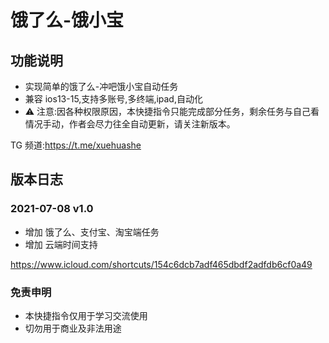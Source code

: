 # 饿了么-饿小宝

## 功能说明

- 实现简单的饿了么-冲吧饿小宝自动任务
- 兼容 ios13-15,支持多账号,多终端,ipad,自动化
- ⚠️ 注意:因各种权限原因，本快捷指令只能完成部分任务，剩余任务与自己看情况手动，作者会尽力往全自动更新，请关注新版本。

TG 频道:https://t.me/xuehuashe

## 版本日志

### 2021-07-08 v1.0

- 增加 饿了么、支付宝、淘宝端任务
- 增加 云端时间支持

https://www.icloud.com/shortcuts/154c6dcb7adf465dbdf2adfdb6cf0a49

### 免责申明

- 本快捷指令仅用于学习交流使用
- 切勿用于商业及非法用途
